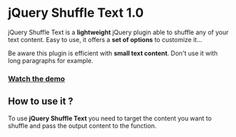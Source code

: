 jQuery Shuffle Text 1.0
===========

jQuery Shuffle Text is a **lightweight** jQuery plugin able to shuffle any of your text content.
Easy to use, it offers a **set of options** to customize it...

Be aware this plugin is efficient with **small text content**. Don't use it with long paragraphs for example.

### [Watch the demo](http://www.anthonydupont.be/lab/ShuffleText)

How to use it ?
-------------------------

To use **jQuery Shuffle Text** you need to target the content you want to shuffle and pass the output content to the function.

